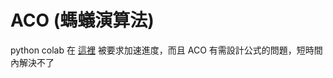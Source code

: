 # ACO (螞蟻演算法)
python colab 在 [這裡](https://colab.research.google.com/drive/1XJ8S49GLkDJ2flS6QoQmsuqi6kbpRcPA?usp=sharing)
被要求加速進度，而且 ACO 有需設計公式的問題，短時間內解決不了
